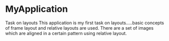 # MyApplication
Task on layouts
This application is my first task on layouts.....basic concepts of frame layout and relative layouts are used.
There are a set of images which are aligned in a certain pattern using relative layout.
